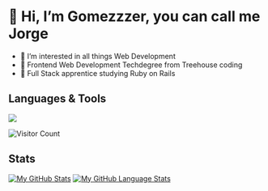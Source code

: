 <h1>👋 Hi, I’m Gomezzzer, you can call me Jorge</h1>
  <ul>
   <li>👀 I’m interested in all things Web Development</li>
   <li> 🌱 Frontend Web Development Techdegree from Treehouse coding</li> 
   <li>💎 Full Stack apprentice studying Ruby on Rails</li>
  </ul>
  
 <h2>Languages & Tools</h2>
 <p align="left">
  <a href="https://skillicons.dev">
    <img src="https://skillicons.dev/icons?i=js,html,css,react,ruby,rails,github,git,vscode)](https://skillicons.dev" />
  </a>
 </p>
 
 
![Visitor Count](https://profile-counter.glitch.me/{gomezzzer-rq}/count.svg)
 
 <h2>Stats</h2>
 
[![My GitHub Stats](https://github-readme-stats.vercel.app/api/?username=gomezzzer&count_private=true&theme=tokyonight&showicons=true)]()
[![My GitHub Language Stats](https://github-readme-stats.vercel.app/api/top-langs/?username=gomezzzer&langs_count=5&theme=tokyonight)]()


<!---

Gomezzzer/Gomezzzer is a ✨ special ✨ repository because its `README.md` (this file) appears on your GitHub profile.
You can click the Preview link to take a look at your changes.
--->
